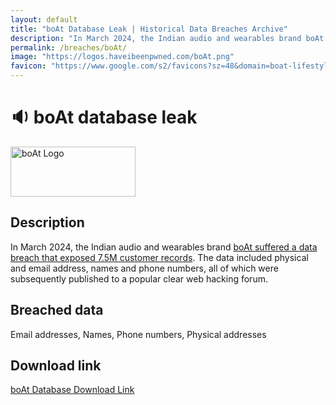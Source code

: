 ```yaml
---
layout: default
title: "boAt Database Leak | Historical Data Breaches Archive"
description: "In March 2024, the Indian audio and wearables brand boAt suffered a data breach that exposed 7.5M customer records. The data included physical and email address, names and phone numbers, all of which were subsequently published to a popular clear web hacking forum."
permalink: /breaches/boAt/
image: "https://logos.haveibeenpwned.com/boAt.png"
favicon: "https://www.google.com/s2/favicons?sz=48&domain=boat-lifestyle.com"
---
```


# 🔉 boAt database leak

<img src="https://logos.haveibeenpwned.com/boAt.png" alt="boAt Logo" width="200" height="80">

## Description

In March 2024, the Indian audio and wearables brand <a href="https://redirect.trace.rip/?url=https://www.forbesindia.com/article/news/hit-with-massive-data-breach-boat-loses-data-of-75-million-customers/92483/1" target="_blank" rel="noopener noreferrer">boAt suffered a data breach that exposed 7.5M customer records</a>. The data included physical and email address, names and phone numbers, all of which were subsequently published to a popular clear web hacking forum.

## Breached data

Email addresses, Names, Phone numbers, Physical addresses

## Download link

[boAt Database Download Link](https://redirect.trace.rip/?url=https://pastes.fmhy.net/CiIRLX)